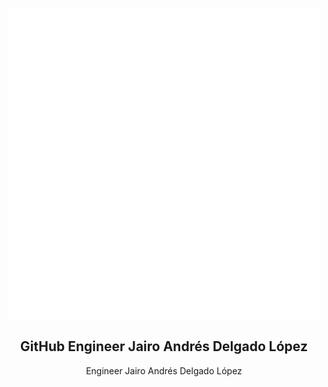 <p align="center">
 <img width="500px" src="src/assets/logoblanco.png" align="center" alt="GitHub Readme Stats" />
 <h2 align="center">GitHub Engineer Jairo Andrés Delgado López</h2>
 <p align="center">Engineer Jairo Andrés Delgado López</p>
</p>
